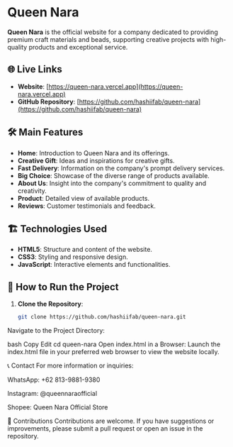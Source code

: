 # Queen Nara

**Queen Nara** is the official website for a company dedicated to providing premium craft materials and beads, supporting creative projects with high-quality products and exceptional service.

## 🌐 Live Links

- **Website**: [https://queen-nara.vercel.app](https://queen-nara.vercel.app)
- **GitHub Repository**: [https://github.com/hashiifab/queen-nara](https://github.com/hashiifab/queen-nara)

## 🛠️ Main Features

- **Home**: Introduction to Queen Nara and its offerings.
- **Creative Gift**: Ideas and inspirations for creative gifts.
- **Fast Delivery**: Information on the company's prompt delivery services.
- **Big Choice**: Showcase of the diverse range of products available.
- **About Us**: Insight into the company's commitment to quality and creativity.
- **Product**: Detailed view of available products.
- **Reviews**: Customer testimonials and feedback.

## 🏗️ Technologies Used

- **HTML5**: Structure and content of the website.
- **CSS3**: Styling and responsive design.
- **JavaScript**: Interactive elements and functionalities.

## 🚀 How to Run the Project

1. **Clone the Repository**:
   ```bash
   git clone https://github.com/hashiifab/queen-nara.git
Navigate to the Project Directory:

bash
Copy
Edit
cd queen-nara
Open index.html in a Browser: Launch the index.html file in your preferred web browser to view the website locally.

📞 Contact
For more information or inquiries:

WhatsApp: +62 813-9881-9380

Instagram: @queennaraofficial

Shopee: Queen Nara Official Store

🎉 Contributions
Contributions are welcome. If you have suggestions or improvements, please submit a pull request or open an issue in the repository.
